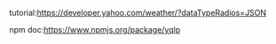 tutorial:https://developer.yahoo.com/weather/?dataTypeRadios=JSON

npm doc:https://www.npmjs.org/package/yqlp


